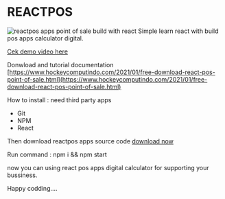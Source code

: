 # REACTPOS

![reactpos apps point of sale build with react](https://1.bp.blogspot.com/-TybcTBZxRiQ/YAmy7He3wLI/AAAAAAAAMgk/KUfJRzK46R8_6_QzOh6MAwvAxWh0SMlCgCLcBGAsYHQ/s1349/reactpos%2Bpoint%2Bof%2Bsale%2Bbuild%2Bwith%2Breact.png)
Simple learn react with build pos apps calculator digital.

[Cek demo video here](https://www.youtube.com/watch?v=_Ar0DM0OHVI)

Donwload and tutorial documentation
[https://www.hockeycomputindo.com/2021/01/free-download-react-pos-point-of-sale.html](https://www.hockeycomputindo.com/2021/01/free-download-react-pos-point-of-sale.html)

How to install :
need third party apps 
+ Git
+ NPM
+ React

Then download reactpos apps source code [download now](https://www.hockeycomputindo.com/2021/01/free-download-react-pos-point-of-sale.html)

Run command :
npm i && npm start

now you can using react pos apps digital calculator for supporting your bussiness.

Happy codding....

